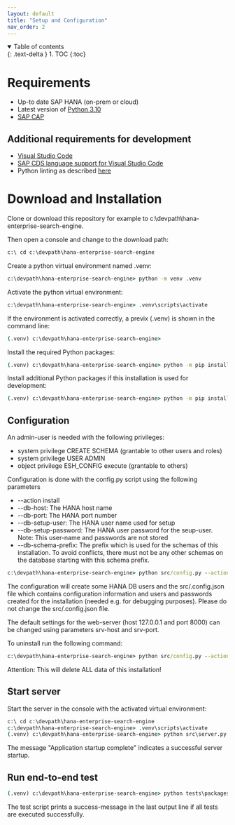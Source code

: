 ```yaml
---
layout: default
title: "Setup and Configuration"
nav_order: 2
---
```


<details open markdown="block">
  <summary>
    Table of contents
  </summary>
  {: .text-delta }
1. TOC
{:toc}
</details>


# Requirements
- Up-to date SAP HANA (on-prem or cloud)
- Latest version of [Python 3.10](https://www.python.org/downloads/ "download")
- [SAP CAP](https://cap.cloud.sap/docs/get-started/ "getting started")

## Additional requirements for development
- [Visual Studio Code](https://code.visualstudio.com/download "download")
- [SAP CDS language support for Visual Studio Code](https://cap.cloud.sap/docs/tools/#add-cds-editor)
- Python linting as described [here](https://code.visualstudio.com/docs/python/linting)


# Download and Installation
Clone or download this repository for example to c:\devpath\hana-enterprise-search-engine. 

Then open a console and change to the download path:
```bat
c:\ cd c:\devpath\hana-enterprise-search-engine
```

Create a python virtual environment named .venv:
```bat
c:\devpath\hana-enterprise-search-engine> python -m venv .venv
```

Activate the python virtual environment:
```bat
c:\devpath\hana-enterprise-search-engine> .venv\scripts\activate
```

If the environment is activated correctly, a previx (.venv) is shown in the command line:
```bat
(.venv) c:\devpath\hana-enterprise-search-engine>
```


Install the required Python packages:
```bat
(.venv) c:\devpath\hana-enterprise-search-engine> python -m pip install -r requirements/core.txt
```
Install additional Python packages if this installation is used for development:
```bat
(.venv) c:\devpath\hana-enterprise-search-engine> python -m pip install -r requirements/development.txt
```


## Configuration
An admin-user is needed with the following privileges:
- system privilege CREATE SCHEMA (grantable to other users and roles)
- system privilege USER ADMIN
- object privilege ESH_CONFIG execute (grantable to others)

Configuration is done with the config.py script using the following parameters
- --action install
- --db-host: The HANA host name
- --db-port: The HANA port number
- --db-setup-user: The HANA user name used for setup
- --db-setup-password: The HANA user password for the seup-user. Note: This user-name and passwords are not stored
- --db-schema-prefix: The prefix which is used for the schemas of this installation. To avoid conflicts, there must not be any other schemas on the database starting with this schema prefix.

```bat
c:\devpath\hana-enterprise-search-engine> python src/config.py --action install --db-host <<your_hana_host>> --db-port <<your_hana_port>> --db-setup-user <<your HANA admin user>> --db-setup-password <<your HANA admin password>> --db-schema-prefix <<your HANA >>

```
The configuration will create some HANA DB users and the src/.config.json file which contains configuration information and users and passwords created for the installation (needed e.g. for debugging purposes). Please do not change the src/.config.json file.

The default settings for the web-server (host 127.0.0.1 and port 8000) can be changed using parameters srv-host and srv-port.


To uninstall run the following command:

```bat
c:\devpath\hana-enterprise-search-engine> python src/config.py --action delete --db-setup-user <<your HANA admin user>> --db-setup-password <<your HANA admin password>>
```
Attention: This will delete ALL data of this installation!

## Start server
Start the server in the console with the activated virtual environment:
```bat
c:\ cd c:\devpath\hana-enterprise-search-engine
c:\devpath\hana-enterprise-search-engine> .venv\scripts\activate
(.venv) c:\devpath\hana-enterprise-search-engine> python src\server.py
```

The message "Application startup complete" indicates a successful server startup.

## Run end-to-end test

```bat
(.venv) c:\devpath\hana-enterprise-search-engine> python tests\packages\run_tests.py
```
The test script prints a success-message in the last output line if all tests are executed successfully.
